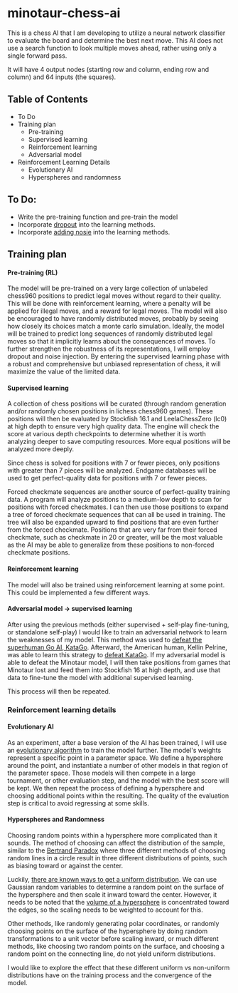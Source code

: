 # minotaur-chess-ai
This is a chess AI that I am developing to utilize a neural network classifier to evaluate the board and determine the best next move. This AI does not use a search function to look multiple moves ahead, rather using only a single forward pass.

It will have 4 output nodes (starting row and column, ending row and column) and 64 inputs (the squares).

## Table of Contents

* To Do
* Training plan
   * Pre-training
   * Supervised learning
   * Reinforcement learning
   * Adversarial model
* Reinforcement Learning Details
   * Evolutionary AI
   * Hyperspheres and randomness


## To Do:
* Write the pre-training function and pre-train the model
* Incorporate [dropout](https://towardsdatascience.com/dropout-in-neural-networks-47a162d621d9) into the learning methods.
* Incorporate [adding nosie](https://machinelearningmastery.com/train-neural-networks-with-noise-to-reduce-overfitting/) into the learning methods.


## Training plan
#### Pre-training (RL)
The model will be pre-trained on a very large collection of unlabeled chess960 positions to predict legal moves without regard to their quality. This will be done with reinforcement learning, where a penalty will be applied for illegal moves, and a reward for legal moves. The model will also be encouraged to have randomly distributed moves, probably by seeing how closely its choices match a monte carlo simulation. Ideally, the model will be trained to predict long sequences of randomly distributed legal moves so that it implicitly learns about the consequences of moves. To further strengthen the robustness of its representations, I will employ dropout and noise injection. By entering the supervised learning phase with a robust and comprehensive but unbiased representation of chess, it will maximize the value of the limited data.

#### Supervised learning
A collection of chess positions will be curated (through random generation and/or randomly chosen positions in lichess chess960 games). These positions will then be evaluated by Stockfish 16.1 and LeelaChessZero (lc0) at high depth to ensure very high quality data. The engine will check the score at various depth checkpoints to determine whether it is worth analyzing deeper to save computing resources. More equal positions will be analyzed more deeply.

Since chess is solved for positions with 7 or fewer pieces, only positions with greater than 7 pieces will be analyzed. Endgame databases will be used to get perfect-quality data for positions with 7 or fewer pieces.

Forced checkmate sequences are another source of perfect-quality training data. A program will analyze positions to a medium-low depth to scan for positions with forced checkmates. I can then use those positions to expand a tree of forced checkmate sequences that can all be used in training. The tree will also be expanded upward to find positions that are even further from the forced checkmate. Positions that are very far from their forced checkmate, such as checkmate in 20 or greater, will be the most valuable as the AI may be able to generalize from these positions to non-forced checkmate positions.

#### Reinforcement learning
The model will also be trained using reinforcement learning at some point. This could be implemented a few different ways.

#### Adversarial model -> supervised learning
After using the previous methods (either supervised + self-play fine-tuning, or standalone self-play) I would like to train an adversarial network to learn the weaknesses of my model. This method was used to [defeat the superhuman Go AI, KataGo](https://arxiv.org/abs/2211.00241). Afterward, the American human, Kellin Pelrine, was able to learn this strategy to [defeat KataGo](https://arstechnica.com/information-technology/2023/02/man-beats-machine-at-go-in-human-victory-over-ai/). If my adversarial model is able to defeat the Minotaur model, I will then take positions from games that Minotaur lost and feed them into Stockfish 16 at high depth, and use that data to fine-tune the model with additional supervised learning.

This process will then be repeated.


### Reinforcement learning details
#### Evolutionary AI
As an experiment, after a base version of the AI has been trained, I will use an [evolutionary algorithm](https://en.wikipedia.org/wiki/Evolutionary_algorithm) to train the model further. The model's weights represent a specific point in a parameter space. We define a hypersphere around the point, and instantiate a number of other models in that region of the parameter space. Those models will then compete in a large tournament, or other evaluation step, and the model with the best score will be kept. We then repeat the process of defining a hypersphere and choosing additional points within the resulting. The quality of the evaluation step is critical to avoid regressing at some skills.

#### Hyperspheres and Randomness
Choosing random points within a hypersphere more complicated than it sounds. The method of choosing can affect the distribution of the sample, similar to the [Bertrand Paradox](https://en.wikipedia.org/wiki/Bertrand_paradox_(probability)) where three different methods of choosing random lines in a circle result in three different distributions of points, such as biasing toward or against the center.

Luckily, [there are known ways to get a uniform distribution](https://mathworld.wolfram.com/HyperspherePointPicking.html). We can use Gaussian random variables to determine a random point on the surface of the hypersphere and then scale it inward toward the center. However, it needs to be noted that the [volume of a hypersphere](https://en.wikipedia.org/wiki/Volume_of_an_n-ball) is concentrated toward the edges, so the scaling needs to be weighted to account for this.

Other methods, like randomly generating polar coordinates, or randomly choosing points on the surface of the hypersphere by doing random transformations to a unit vector before scaling inward, or much different methods, like choosing two random points on the surface, and choosing a random point on the connecting line, do not yield uniform distributions.

I would like to explore the effect that these different uniform vs non-uniform distributions have on the training process and the convergence of the model.
